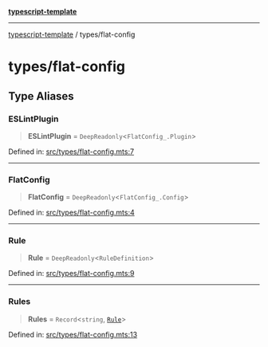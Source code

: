 [**typescript-template**](../README.md)

---

[typescript-template](../README.md) / types/flat-config

# types/flat-config

## Type Aliases

### ESLintPlugin

> **ESLintPlugin** = `DeepReadonly`\<`FlatConfig_.Plugin`\>

Defined in: [src/types/flat-config.mts:7](https://github.com/noshiro-pf/eslint-config-typed/blob/main/src/types/flat-config.mts#L7)

---

### FlatConfig

> **FlatConfig** = `DeepReadonly`\<`FlatConfig_.Config`\>

Defined in: [src/types/flat-config.mts:4](https://github.com/noshiro-pf/eslint-config-typed/blob/main/src/types/flat-config.mts#L4)

---

### Rule

> **Rule** = `DeepReadonly`\<`RuleDefinition`\>

Defined in: [src/types/flat-config.mts:9](https://github.com/noshiro-pf/eslint-config-typed/blob/main/src/types/flat-config.mts#L9)

---

### Rules

> **Rules** = `Record`\<`string`, [`Rule`](#rule)\>

Defined in: [src/types/flat-config.mts:13](https://github.com/noshiro-pf/eslint-config-typed/blob/main/src/types/flat-config.mts#L13)
